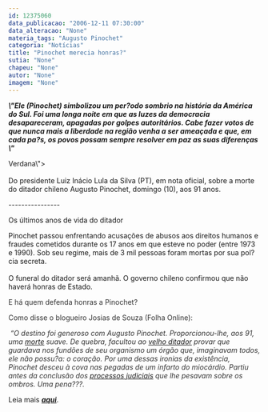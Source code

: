 ```yaml
---
id: 12375060
data_publicacao: "2006-12-11 07:30:00"
data_alteracao: "None"
materia_tags: "Augusto Pinochet"
categoria: "Notícias"
title: "Pinochet merecia honras?"
sutia: "None"
chapeu: "None"
autor: "None"
imagem: "None"
---
```

<p><P><B style=\"mso-bidi-font-weight: normal\"><I style=\"mso-bidi-font-style: normal\"><SPAN style=\"FONT-SIZE: 10pt; COLOR: black; FONT-FAMILY: Verdana\">\"Ele (Pinochet) simbolizou um per?odo sombrio na história da América do Sul. Foi uma longa noite em que as luzes da democracia desapareceram, apagadas por golpes autoritários. Cabe fazer votos de que nunca mais a liberdade na região venha a ser ameaçada e que, em cada pa?s, os povos possam sempre resolver em paz as suas diferenças \"</SPAN></I></B><SPAN style=\"FONT-SIZE: 10pt; COLOR: black; FONT-FAMILY:</p>
<p> Verdana\"><BR><BR>Do presidente Luiz Inácio Lula da Silva (PT), em nota oficial, sobre a morte do ditador chileno Augusto Pinochet, domingo (10), aos 91 anos. <?xml:namespace prefix = o ns = \"urn:schemas-microsoft-com:office:office\" /><o:p></o:p></SPAN></P></p>
<p><P><SPAN style=\"FONT-SIZE: 10pt; COLOR: black; FONT-FAMILY: Verdana\">----------------</SPAN></P></p>
<p><P><SPAN style=\"FONT-SIZE: 10pt; COLOR: black; FONT-FAMILY: Verdana\">Os últimos&nbsp;anos de vida&nbsp;do ditador</SPAN></P></p>
<p><P><SPAN style=\"FONT-SIZE: 10pt; COLOR: black; FONT-FAMILY: Verdana\">Pinochet passou enfrentando acusações de abusos aos direitos humanos e fraudes cometidos durante os 17 anos em que esteve no poder (entre 1973 e 1990). Sob seu regime, mais de 3 mil pessoas foram mortas por sua pol?cia secreta. <BR><BR>O funeral do ditador será amanhã. O governo chileno confirmou que não haverá honras de Estado. <o:p></o:p></SPAN></P></p>
<p><P><SPAN style=\"FONT-SIZE: 10pt; FONT-FAMILY: Verdana\"><FONT color=#333333>E há quem defenda honras a Pinochet?<o:p></o:p></FONT></SPAN></P></p>
<p><P><SPAN style=\"FONT-SIZE: 10pt; FONT-FAMILY: Verdana\"><FONT color=#333333>Como disse o blogueiro Josias de Souza (Folha Online):</FONT></SPAN></P></p>
<p><P><SPAN style=\"FONT-SIZE: 10pt; FONT-FAMILY: Verdana\"><FONT color=#333333>&nbsp;<I style=\"mso-bidi-font-style: normal\">“O destino foi generoso com Augusto Pinochet. Proporcionou-lhe, aos 91, uma </I></FONT></SPAN><I style=\"mso-bidi-font-style: normal\"><SPAN style=\"FONT-SIZE: 10pt; COLOR: black; FONT-FAMILY: Verdana\"><A href=\"https://www1.folha.uol.com.br/folha/mundo/ult94u102428.shtml\" target=_blanket><SPAN style=\"COLOR: black\">morte</SPAN></A></SPAN></I><I style=\"mso-bidi-font-style: normal\"><SPAN style=\"FONT-SIZE: 10pt; FONT-FAMILY: Verdana\"><FONT color=#333333> suave. De quebra, facultou ao </FONT></SPAN></I><I style=\"mso-bidi-font-style: normal\"><SPAN style=\"FONT-SIZE: 10pt; COLOR: black; FONT-FAMILY: Verdana\"><A href=\"https://www1.folha.uol.com.br/folha/mundo/ult94u102464.shtml\" target=_blanket><SPAN style=\"COLOR: black\">velho ditador</SPAN></A></SPAN></I><I style=\"mso-bidi-font-style: normal\"><SPAN style=\"FONT-SIZE: 10pt; FONT-FAMILY: Verdana\"><FONT color=#333333> provar que guardava nos fundões&nbsp;de seu organismo um órgão que, imaginavam todos, ele não possu?a: o coração. Por uma dessas ironias da existência, Pinochet desceu à cova nas pegadas de um infarto do miocárdio. Partiu antes da conclusão dos </FONT></SPAN></I><I style=\"mso-bidi-font-style: normal\"><SPAN style=\"FONT-SIZE: 10pt; COLOR: black; FONT-FAMILY: Verdana\"><A href=\"https://www1.folha.uol.com.br/folha/mundo/ult94u102459.shtml\" target=_blanket><SPAN style=\"COLOR: black\">processos judiciais</SPAN></A></SPAN></I><I style=\"mso-bidi-font-style: normal\"><SPAN style=\"FONT-SIZE: 10pt; FONT-FAMILY: Verdana\"><FONT color=#333333> que lhe pesavam sobre os ombros. Uma pena???.<o:p></o:p></FONT></SPAN></I></P></p>
<p><P><SPAN style=\"FONT-SIZE: 10pt; COLOR: black; FONT-FAMILY: Verdana\">Leia mais <A href=\"https://josiasdesouza.folha.blog.uol.com.br/\" target=_blank><STRONG><EM>aqui</EM></STRONG></A>. </SPAN></P> </p>
